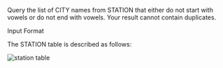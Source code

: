 Query the list of CITY names from STATION that either do not start with vowels or do not end with vowels. Your result cannot contain duplicates.

Input Format

The STATION table is described as follows:



![station table](https://s3.amazonaws.com/hr-challenge-images/9336/1449345840-5f0a551030-Station.jpg)













